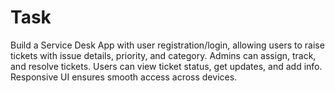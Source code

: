 # Task
Build a Service Desk App with user registration/login, allowing users to raise tickets with issue details, priority, and category. Admins can assign, track, and resolve tickets. Users can view ticket status, get updates, and add info. Responsive UI ensures smooth access across devices.
